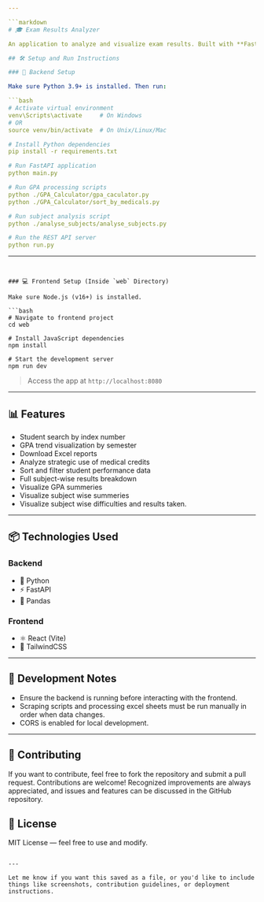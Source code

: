 ```yaml
---

```markdown
# 🎓 Exam Results Analyzer

An application to analyze and visualize exam results. Built with **FastAPI** for the backend and **React (Vite + Tailwind)** for the frontend.

## 🛠️ Setup and Run Instructions

### 🔧 Backend Setup

Make sure Python 3.9+ is installed. Then run:

```bash
# Activate virtual environment
venv\Scripts\activate     # On Windows
# OR
source venv/bin/activate  # On Unix/Linux/Mac

# Install Python dependencies
pip install -r requirements.txt 

# Run FastAPI application
python main.py

# Run GPA processing scripts
python ./GPA_Calculator/gpa_caculator.py 
python ./GPA_Calculator/sort_by_medicals.py 

# Run subject analysis script
python ./analyse_subjects/analyse_subjects.py

# Run the REST API server
python run.py
````

---
```


### 💻 Frontend Setup (Inside `web` Directory)

Make sure Node.js (v16+) is installed.

```bash
# Navigate to frontend project
cd web

# Install JavaScript dependencies
npm install

# Start the development server
npm run dev
```

> Access the app at `http://localhost:8080`

---

## 📊 Features

* Student search by index number
* GPA trend visualization by semester
* Download Excel reports
* Analyze strategic use of medical credits
* Sort and filter student performance data
* Full subject-wise results breakdown
* Visualize GPA summeries
* Visualize subject wise summeries
* Visualize subject wise difficulties and results taken.

---

## 📦 Technologies Used

### Backend

* 🐍 Python
* ⚡ FastAPI
* 🧮 Pandas

### Frontend

* ⚛️ React (Vite)
* 💨 TailwindCSS

---

## 🧪 Development Notes

* Ensure the backend is running before interacting with the frontend.
* Scraping scripts and processing excel sheets must be run manually in order when data changes.
* CORS is enabled for local development.

---

## 🤝 Contributing
If you want to contribute, feel free to fork the repository and submit a pull request. Contributions are welcome!
Recognized improvements are always appreciated, and issues and features can be discussed in the GitHub repository.

## 📜 License

MIT License — feel free to use and modify.

```

---

Let me know if you want this saved as a file, or you'd like to include things like screenshots, contribution guidelines, or deployment instructions.
```
